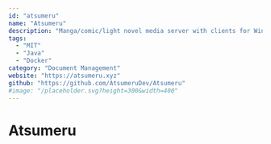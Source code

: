```yaml
---
id: "atsumeru"
name: "Atsumeru"
description: "Manga/comic/light novel media server with clients for Windows, Linux, macOS and Android."
tags:
  - "MIT"
  - "Java"
  - "Docker"
category: "Document Management"
website: "https://atsumeru.xyz"
github: "https://github.com/AtsumeruDev/Atsumeru"
#image: "/placeholder.svg?height=300&width=400"
---
```


# Atsumeru
